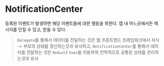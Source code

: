 # NotificationCenter
등록된 이벤트가 발생하면 해당 이벤트들에 대한 행동을 취한다. 앱 내 어느곳에서든 메시지를 던질 수 있고, 받을 수 있다.
> `Delegate`를 통해서 데이터를 전달하는 것은 웹 프론트엔드 프레임워크에서 자식 -> 부모의 상태를 갱신하는것과 유사하고, `NotificationCenter`를 통해서 데이터를 전달하는 것은 `Redux`나 `Vuex`를 이용하여 전역적으로 공통된 상태를 관리하는것과 유사